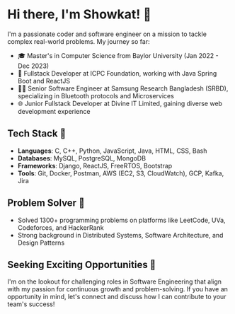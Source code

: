# Hi there, I'm Showkat! 👋

I'm a passionate coder and software engineer on a mission to tackle complex real-world problems. My journey so far:

- 🎓 Master's in Computer Science from Baylor University (Jan 2022 - Dec 2023)
- 💼 Fullstack Developer at ICPC Foundation, working with Java Spring Boot and ReactJS
- 👨‍💻 Senior Software Engineer at Samsung Research Bangladesh (SRBD), specializing in Bluetooth protocols and Microservices
- 🌐 Junior Fullstack Developer at Divine IT Limited, gaining diverse web development experience

## Tech Stack 🚀

- **Languages**: C, C++, Python, JavaScript, Java, HTML, CSS, Bash
- **Databases**: MySQL, PostgreSQL, MongoDB
- **Frameworks**: Django, ReactJS, FreeRTOS, Bootstrap
- **Tools**: Git, Docker, Postman, AWS (EC2, S3, CloudWatch), GCP, Kafka, Jira

## Problem Solver 🧩

- Solved 1300+ programming problems on platforms like LeetCode, UVa, Codeforces, and HackerRank
- Strong background in Distributed Systems, Software Architecture, and Design Patterns

## Seeking Exciting Opportunities 🌟

I'm on the lookout for challenging roles in Software Engineering that align with my passion for continuous growth and problem-solving. If you have an opportunity in mind, let's connect and discuss how I can contribute to your team's success!
